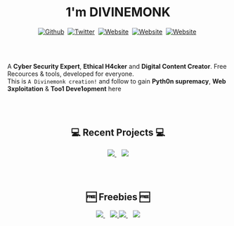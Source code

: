 <p>
<h1 align='center'>1'm <b>DIVINEMONK</b></h1>
</p>


<p align="center">
<a href="https://github.com/Divinemonk/"><img src="https://img.shields.io/badge/Github-000000?style=for-the-badge&logo=github&logoColor=white" alt="Github" /></a>&nbsp;
<a href="https://twitter.com/HrDivinemonk/"><img src="https://img.shields.io/badge/Twitter-1DA1F2?style=for-the-badge&logo=twitter&logoColor=white" alt="Twitter" /></a>&nbsp;
<a href="https://www.instagram.com/cyber.h4k3r/"><img src="https://img.shields.io/badge/Instagram-f72d74?style=for-the-badge&logo=instagram&logoColor=white" alt="Website" /></a>&nbsp;
<a href="https://www.youtube.com/channel/UC9bc2CtaQbYWw4yQ6zwRoXg/"><img src="https://img.shields.io/badge/Youtube-ff0000?style=for-the-badge&logo=youtube&logoColor=white" alt="Website" /></a>&nbsp;
<a href="https://divinemonk.github.io/"><img src="https://img.shields.io/badge/Website-121211?style=for-the-badge&logo=Windows Terminal&logoColor=white" alt="Website" /></a>&nbsp;
</p>


<br><br>

A **Cyber Security Expert**, **Ethical H4cker** and **Digital Content Creator**. Free Recources & tools, developed for everyone.  
This is `A Divinemonk creation!` and follow to gain **Pyth0n supremacy**, **Web 3xploitation** & **Too1 Deve1opment** here


<br><br>
<h2 align='center'>💻 Recent Projects 💻</h2>

<p align="center">
  <a href="https://github.com/Divinemonk/bto">
    <img align="" src="https://github-readme-stats.vercel.app/api/pin/?username=Divinemonk&repo=bto&theme=dark" />
  </a>&nbsp;&nbsp;
  <a href="https://github.com/Divinemonk/ancipher">
    <img align="" src="https://github-readme-stats.vercel.app/api/pin/?username=Divinemonk&repo=ancipher&theme=dark" />
  </a>
</p>


<br><br>
<h2 align='center'>🆓 Freebies 🆓</h2>  

<p align="center">
  <a href="https://github.com/Divinemonk/filmora_crack">
    <img align="" src="https://github-readme-stats.vercel.app/api/pin/?username=Divinemonk&repo=filmora_crack&theme=dark" />
  </a>&nbsp;&nbsp;
  <a href="https://github.com/Divinemonk/softwaracks">
    <img align="" src="https://github-readme-stats.vercel.app/api/pin/?username=Divinemonk&repo=softwaracks&theme=dark" />
  </a>
  <a href="https://github.com/Divinemonk/win10pro">
    <img align="" src="https://github-readme-stats.vercel.app/api/pin/?username=Divinemonk&repo=win10pro&theme=dark" />
  </a>&nbsp;&nbsp;
  <a href="https://github.com/Divinemonk/msoffice365">
    <img align="" src="https://github-readme-stats.vercel.app/api/pin/?username=Divinemonk&repo=msoffice365&theme=dark" />
  </a>
</p>
